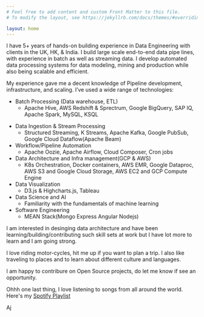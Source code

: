 ```yaml
---
# Feel free to add content and custom Front Matter to this file.
# To modify the layout, see https://jekyllrb.com/docs/themes/#overriding-theme-defaults

layout: home
---
```


I have 5+ years of hands-on building experience in Data Engineering with clients in the UK, HK, & India. I build large scale end-to-end data pipe lines, with experience in batch as well as streaming data. I develop automated data processing systems for data modeling, mining and production while also being scalable and efficient.

My experience gave me a decent knowledge of Pipeline development, infrastructure, and scaling. I’ve used a wide range of technologies:
* Batch Processing (Data warehouse, ETL)
  - Apache Hive, AWS Redshift & Sprectrum, Google BigQuery, SAP IQ, Apache Spark, MySQL, KSQL
+ Data Ingestion & Stream Processing
  - Structured Streaming, K Streams, Apache Kafka, Google PubSub, Google Cloud Dataflow(Apache Beam)
+ Workflow/Pipeline Automation
  - Apache Oozie, Apache Airflow, Cloud Composer, Cron jobs
+ Data Architecture and Infra management(GCP & AWS)
  - K8s Orchestration, Docker containers, AWS EMR, Google Dataproc, AWS S3 and Google Cloud Storage, AWS EC2 and GCP Compute Engine
+ Data Visualization
  - D3.js & Highcharts.js, Tableau
+ Data Science and AI
  - Familiarity with the fundamentals of machine learning
+ Software Engineering
  - MEAN Stack(Mongo Express Angular Nodejs)

I am interested in desinging data architecture and have been learning/building/contributing such skill sets at work but I have lot more to learn and I am going strong.

I love riding motor-cycles, hit me up if you want to plan a trip. I also like traveling to places and to learn about different culture and languages.

I am happy to contribure on Open Source projects, do let me know if see an opportunity.

Ohhh one last thing, I love listening to songs from all around the world. Here's my [Spotify Playlist][spotify-playlist]

Aj

[spotify-playlist]: https://open.spotify.com/playlist/1EGuueDPLt1lzCw7s8pcsR
